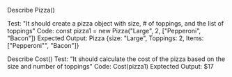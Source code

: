 Describe Pizza()

Test: "It should create a pizza object with size, # of toppings, and the list of toppings"
Code: const pizza1 = new Pizza("Large", 2, ["Pepperoni", "Bacon"])
Expected Output: Pizza {size: "Large", Toppings: 2, Items: ["Pepperoni"", "Bacon"]}

Describe Cost()
Test: "It should calculate the cost of the pizza based on the size and number of toppings"
Code: Cost(pizza1)
Exptected Output: $17